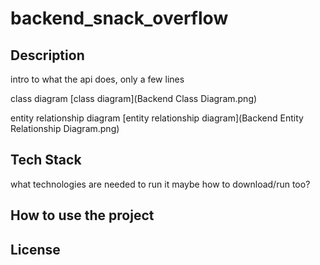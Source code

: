 # backend_snack_overflow


## Description
intro to what the api does, only a few lines

class diagram 
[class diagram](Backend Class Diagram.png)

entity relationship diagram
[entity relationship diagram](Backend Entity Relationship Diagram.png)
## Tech Stack
what technologies are needed to run it
maybe how to download/run too?

## How to use the project

## License
